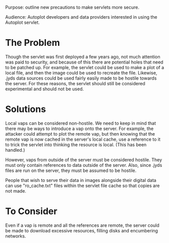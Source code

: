 Purpose: outline new precautions to make servlets more secure.

Audience: Autoplot developers and data providers interested in using the
Autoplot servlet.

# The Problem

Though the servlet was first deployed a few years ago, not much
attention was paid to security, and because of this there are potential
holes that need to be patched up. For example, the servlet could be used
to make a plot of a local file, and then the image could be used to
recreate the file. Likewise, .jyds data sources could be used fairly
easily made to be hostile towards the server. For these reasons, the
servlet should still be considered experimental and should not be used.

# Solutions

Local vaps can be considered non-hostile. We need to keep in mind that
there may be ways to introduce a vap onto the server. For example, the
attacker could attempt to plot the remote vap, but then knowing that the
remote vap is now cached in the server's local cache, use a reference to
it to trick the servlet into thinking the resource is local. (This has
been handled.)

However, vaps from outside of the server must be considered hostile.
They must only contain references to data outside of the server. Also,
since .jyds files are run on the server, they must be assumed to be
hostile.

People that wish to serve their data in images alongside their digital
data can use "ro\_cache.txt" files within the servlet file cache so that
copies are not made.

# To Consider

Even if a vap is remote and all the references are remote, the server
could be made to download excessive resources, filling disks and
encumbering networks.

